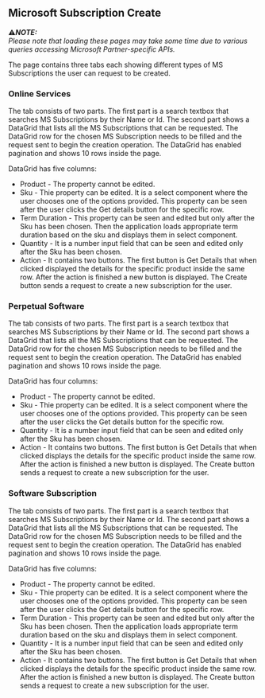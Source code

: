 ## Microsoft Subscription Create

:warning:**_NOTE:_**  
_Please note that loading these pages may take some time due to various queries accessing Microsoft Partner-specific APIs._

The page contains three tabs each showing different types of MS Subscriptions the user can request to be created.

### Online Services

The tab consists of two parts.
The first part is a search textbox that searches MS Subscriptions by their Name or Id.
The second part shows a DataGrid that lists all the MS Subscriptions that can be requested. The DataGrid row for the chosen MS Subscription needs to be filled and the request sent to begin the creation operation.
The DataGrid has enabled pagination and shows 10 rows inside the page. 

DataGrid has five columns: 
- Product - The property cannot be edited.
- Sku - Thie property can be edited. It is a select component where the user chooses one of the options provided. This property can be seen after the user clicks the Get details button for the specific row.
- Term Duration - This property can be seen and edited but only after the Sku has been chosen. Then the application loads appropriate term duration based on the sku and displays them in select component.
- Quantity - It is a number input field that can be seen and edited only after the Sku has been chosen.
- Action - It contains two buttons. The first button is Get Details that when clicked displayed the details for the specific product inside the same row.
After the action is finished a new button is displayed. The Create button sends a request to create a new subscription for the user.

### Perpetual Software

The tab consists of two parts.
The first part is a search textbox that searches MS Subscriptions by their Name or Id.
The second part shows a DataGrid that lists all the MS Subscriptions that can be requested. The DataGrid row for the chosen MS Subscription needs to be filled and the request sent to begin the creation operation.
The DataGrid has enabled pagination and shows 10 rows inside the page. 

DataGrid has four columns:
- Product - The property cannot be edited.
- Sku - Thie property can be edited. It is a select component where the user chooses one of the options provided. This property can be seen after the user clicks the Get details button for the specific row.
- Quantity - It is a number input field that can be seen and edited only after the Sku has been chosen.
- Action - It contains two buttons. The first button is Get Details that when clicked displays the details for the specific product inside the same row.
After the action is finished a new button is displayed. The Create button sends a request to create a new subscription for the user.

### Software Subscription

The tab consists of two parts.
The first part is a search textbox that searches MS Subscriptions by their Name or Id.
The second part shows a DataGrid that lists all the MS Subscriptions that can be requested. The DataGrid row for the chosen MS Subscription needs to be filled and the request sent to begin the creation operation.
The DataGrid has enabled pagination and shows 10 rows inside the page. 

DataGrid has five columns:
- Product - The property cannot be edited.
- Sku - Thie property can be edited. It is a select component where the user chooses one of the options provided. This property can be seen after the user clicks the Get details button for the specific row.
- Term Duration - This property can be seen and edited but only after the Sku has been chosen. Then the application loads appropriate term duration based on the sku and displays them in select component.
- Quantity - It is a number input field that can be seen and edited only after the Sku has been chosen.
- Action - It contains two buttons. The first button is Get Details that when clicked displays the details for the specific product inside the same row.
After the action is finished a new button is displayed. The Create button sends a request to create a new subscription for the user.